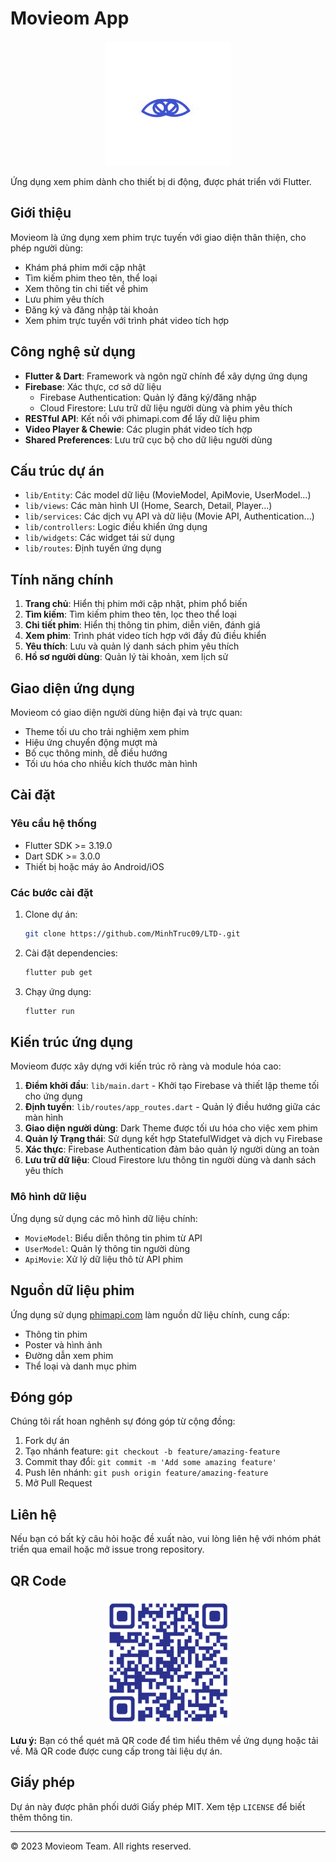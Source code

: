 # Movieom App

<p align="center">
  <img src="assets/images/logo.png" alt="Movieom Logo" width="200"/>
</p>

Ứng dụng xem phim dành cho thiết bị di động, được phát triển với Flutter.

## Giới thiệu

Movieom là ứng dụng xem phim trực tuyến với giao diện thân thiện, cho phép người dùng:
- Khám phá phim mới cập nhật
- Tìm kiếm phim theo tên, thể loại
- Xem thông tin chi tiết về phim
- Lưu phim yêu thích
- Đăng ký và đăng nhập tài khoản
- Xem phim trực tuyến với trình phát video tích hợp

## Công nghệ sử dụng

- **Flutter & Dart**: Framework và ngôn ngữ chính để xây dựng ứng dụng
- **Firebase**: Xác thực, cơ sở dữ liệu
  - Firebase Authentication: Quản lý đăng ký/đăng nhập
  - Cloud Firestore: Lưu trữ dữ liệu người dùng và phim yêu thích
- **RESTful API**: Kết nối với phimapi.com để lấy dữ liệu phim
- **Video Player & Chewie**: Các plugin phát video tích hợp
- **Shared Preferences**: Lưu trữ cục bộ cho dữ liệu người dùng

## Cấu trúc dự án

- `lib/Entity`: Các model dữ liệu (MovieModel, ApiMovie, UserModel...)
- `lib/views`: Các màn hình UI (Home, Search, Detail, Player...)
- `lib/services`: Các dịch vụ API và dữ liệu (Movie API, Authentication...)
- `lib/controllers`: Logic điều khiển ứng dụng
- `lib/widgets`: Các widget tái sử dụng
- `lib/routes`: Định tuyến ứng dụng

## Tính năng chính

1. **Trang chủ**: Hiển thị phim mới cập nhật, phim phổ biến
2. **Tìm kiếm**: Tìm kiếm phim theo tên, lọc theo thể loại
3. **Chi tiết phim**: Hiển thị thông tin phim, diễn viên, đánh giá
4. **Xem phim**: Trình phát video tích hợp với đầy đủ điều khiển
5. **Yêu thích**: Lưu và quản lý danh sách phim yêu thích
6. **Hồ sơ người dùng**: Quản lý tài khoản, xem lịch sử

## Giao diện ứng dụng

Movieom có giao diện người dùng hiện đại và trực quan:
- Theme tối ưu cho trải nghiệm xem phim
- Hiệu ứng chuyển động mượt mà
- Bố cục thông minh, dễ điều hướng
- Tối ưu hóa cho nhiều kích thước màn hình

## Cài đặt

### Yêu cầu hệ thống
- Flutter SDK >= 3.19.0
- Dart SDK >= 3.0.0
- Thiết bị hoặc máy ảo Android/iOS

### Các bước cài đặt
1. Clone dự án:
   ```bash
   git clone https://github.com/MinhTruc09/LTD-.git
   ```

2. Cài đặt dependencies:
   ```bash
   flutter pub get
   ```

3. Chạy ứng dụng:
   ```bash
   flutter run
   ```

## Kiến trúc ứng dụng

Movieom được xây dựng với kiến trúc rõ ràng và module hóa cao:

1. **Điểm khởi đầu**: `lib/main.dart` - Khởi tạo Firebase và thiết lập theme tối cho ứng dụng
2. **Định tuyến**: `lib/routes/app_routes.dart` - Quản lý điều hướng giữa các màn hình
3. **Giao diện người dùng**: Dark Theme được tối ưu hóa cho việc xem phim
4. **Quản lý Trạng thái**: Sử dụng kết hợp StatefulWidget và dịch vụ Firebase
5. **Xác thực**: Firebase Authentication đảm bảo quản lý người dùng an toàn
6. **Lưu trữ dữ liệu**: Cloud Firestore lưu thông tin người dùng và danh sách yêu thích

### Mô hình dữ liệu

Ứng dụng sử dụng các mô hình dữ liệu chính:
- `MovieModel`: Biểu diễn thông tin phim từ API
- `UserModel`: Quản lý thông tin người dùng
- `ApiMovie`: Xử lý dữ liệu thô từ API phim

## Nguồn dữ liệu phim
Ứng dụng sử dụng [phimapi.com](https://kkphim.com/tai-lieu-api) làm nguồn dữ liệu chính, cung cấp:
- Thông tin phim
- Poster và hình ảnh
- Đường dẫn xem phim
- Thể loại và danh mục phim

## Đóng góp

Chúng tôi rất hoan nghênh sự đóng góp từ cộng đồng:
1. Fork dự án
2. Tạo nhánh feature: `git checkout -b feature/amazing-feature`
3. Commit thay đổi: `git commit -m 'Add some amazing feature'`
4. Push lên nhánh: `git push origin feature/amazing-feature`
5. Mở Pull Request

## Liên hệ

Nếu bạn có bất kỳ câu hỏi hoặc đề xuất nào, vui lòng liên hệ với nhóm phát triển qua email hoặc mở issue trong repository.

## QR Code

<p align="center">
  <img src="assets/images/qr.png" alt="Movieom Logo" width="200"/>
</p>

**Lưu ý:** Bạn có thể quét mã QR code để tìm hiểu thêm về ứng dụng hoặc tải về. Mã QR code được cung cấp trong tài liệu dự án.

## Giấy phép

Dự án này được phân phối dưới Giấy phép MIT. Xem tệp `LICENSE` để biết thêm thông tin.

---

&copy; 2023 Movieom Team. All rights reserved.

